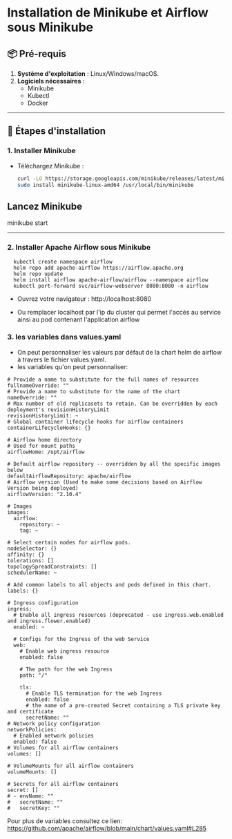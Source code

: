 # Installation de Minikube et Airflow sous Minikube

## 📦 Pré-requis
1. **Système d'exploitation** : Linux/Windows/macOS.
2. **Logiciels nécessaires** :
   - Minikube
   - Kubectl
   - Docker

---

## 🚀 Étapes d'installation

### 1. Installer Minikube
- Téléchargez Minikube :
  ```bash
  curl -LO https://storage.googleapis.com/minikube/releases/latest/minikube-linux-amd64
  sudo install minikube-linux-amd64 /usr/local/bin/minikube
## Lancez Minikube 
  minikube start

---

### 2. Installer Apache Airflow sous Minikube  
```
  kubectl create namespace airflow
  helm repo add apache-airflow https://airflow.apache.org
  helm repo update
  helm install airflow apache-airflow/airflow --namespace airflow
  kubectl port-forward svc/airflow-webserver 8080:8080 -n airflow
```
 - Ouvrez votre navigateur : 
   http://localhost:8080

 - Ou remplacer localhost par l'ip du cluster qui permet l'accès au service ainsi au pod contenant l'application airflow

### 3. les variables dans values.yaml 
 - On peut personnaliser les valeurs par défaut de la chart helm de airflow à travers le fichier values.yaml.
 - les variables qu'on peut personnaliser:
```
# Provide a name to substitute for the full names of resources
fullnameOverride: ""
# Provide a name to substitute for the name of the chart
nameOverride: ""
# Max number of old replicasets to retain. Can be overridden by each deployment's revisionHistoryLimit
revisionHistoryLimit: ~
# Global container lifecycle hooks for airflow containers
containerLifecycleHooks: {}

# Airflow home directory
# Used for mount paths
airflowHome: /opt/airflow

# Default airflow repository -- overridden by all the specific images below
defaultAirflowRepository: apache/airflow
# Airflow version (Used to make some decisions based on Airflow Version being deployed)
airflowVersion: "2.10.4"

# Images
images:
  airflow:
    repository: ~
    tag: ~

# Select certain nodes for airflow pods.
nodeSelector: {}
affinity: {}
tolerations: []
topologySpreadConstraints: []
schedulerName: ~

# Add common labels to all objects and pods defined in this chart.
labels: {}

# Ingress configuration
ingress:
  # Enable all ingress resources (deprecated - use ingress.web.enabled and ingress.flower.enabled)
  enabled: ~

  # Configs for the Ingress of the web Service
  web:
    # Enable web ingress resource
    enabled: false

    # The path for the web Ingress
    path: "/"

    tls:
      # Enable TLS termination for the web Ingress
      enabled: false
      # the name of a pre-created Secret containing a TLS private key and certificate
      secretName: ""
# Network policy configuration
networkPolicies:
  # Enabled network policies
  enabled: false
# Volumes for all airflow containers
volumes: []

# VolumeMounts for all airflow containers
volumeMounts: []

# Secrets for all airflow containers
secret: []
# - envName: ""
#   secretName: ""
#   secretKey: ""
```
Pour plus de variables consultez ce lien:
https://github.com/apache/airflow/blob/main/chart/values.yaml#L285
